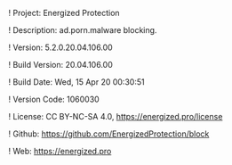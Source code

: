 ! Project: Energized Protection

! Description: ad.porn.malware blocking.

! Version: 5.2.0.20.04.106.00

! Build Version: 20.04.106.00

! Build Date: Wed, 15 Apr 20 00:30:51

! Version Code: 1060030

! License: CC BY-NC-SA 4.0, https://energized.pro/license

! Github: https://github.com/EnergizedProtection/block

! Web: https://energized.pro
